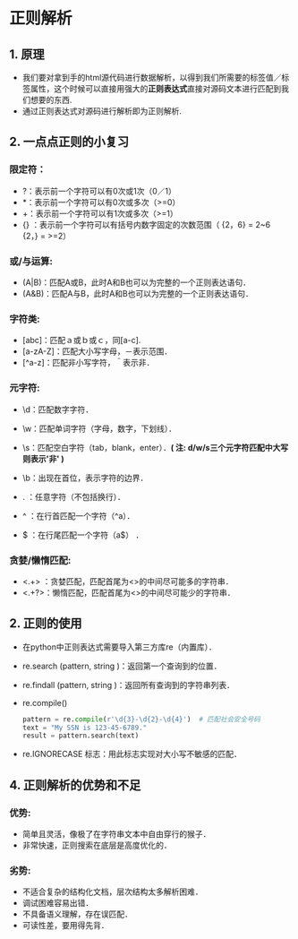 # 正则解析

## 1. 原理

-   我们要对拿到手的html源代码进行数据解析，以得到我们所需要的标签值／标签属性，这个时候可以直接用强大的**正则表达式**直接对源码文本进行匹配到我们想要的东西.
-   通过正则表达式对源码进行解析即为正则解析.

## 2. 一点点正则的小复习

### 限定符：

-   ?：表示前一个字符可以有0次或1次（0／1）
-   *：表示前一个字符可以有0次或多次（>=0）
-   +：表示前一个字符可以有1次或多次（>=1）
-   {} ：表示前一个字符可以有括号内数字固定的次数范围（ {2，6} = 2~6　{2，} = >=2）

### 或/与运算:

-   (A|B)：匹配A或B，此时A和B也可以为完整的一个正则表达语句．
-   (A&B)：匹配A与B，此时A和B也可以为完整的一个正则表达语句．

### 字符类:

-   [abc]：匹配ａ或ｂ或ｃ，同[a-c].
-   [a-zA-Z]：匹配大小写字母，－表示范围．
-   [^a-z]：匹配非小写字符，＾表示非．

### 元字符:

-   \d：匹配数字字符．

-   \w：匹配单词字符（字母，数字，下划线）．
-   \s：匹配空白字符（tab，blank，enter）．**( 注: d/w/s三个元字符匹配中大写则表示'非' )**

-   \b：出现在首位，表示字符的边界．
-   .  ：任意字符（不包括换行）．
-   ^ ：在行首匹配一个字符（^a）．
-   $ ：在行尾匹配一个字符（a\$） ．

### 贪婪/懒惰匹配:

-   <.+> ：贪婪匹配，匹配首尾为<>的中间尽可能多的字符串．
-   <.+?>：懒惰匹配，匹配首尾为<>的中间尽可能少的字符串．



## 2. 正则的使用

-   在python中正则表达式需要导入第三方库re（内置库）．

-   re.search (pattern, string )：返回第一个查询到的位置．

-   re.findall (pattern, string )：返回所有查询到的字符串列表．

-   re.compile()

    ```py
    pattern = re.compile(r'\d{3}-\d{2}-\d{4}')  # 匹配社会安全号码
    text = "My SSN is 123-45-6789."
    result = pattern.search(text)
    ```

-   re.IGNORECASE 标志：用此标志实现对大小写不敏感的匹配．



## 4. 正则解析的优势和不足

### 优势:

-   简单且灵活，像极了在字符串文本中自由穿行的猴子．
-   非常快速，正则搜索在底层是高度优化的．

### 劣势:

-   不适合复杂的结构化文档，层次结构太多解析困难．
-   调试困难容易出错．
-   不具备语义理解，存在误匹配．
-   可读性差，要用得先背．
